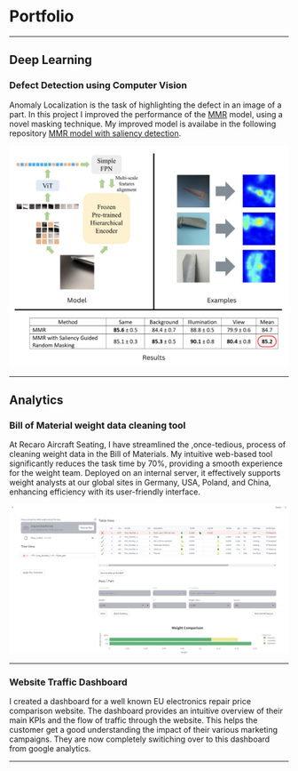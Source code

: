 # Portfolio

---

## Deep Learning

### Defect Detection using Computer Vision

Anomaly Localization is the task of highlighting the defect in an image of a part. In this project I improved the performance of the <a href="https://github.com/zhangzilongc/MMR">MMR</a> model, using a novel masking technique. My improved model is availabe in the following repository <a href="https://github.com/SijuEC/MMR_with_Saliency_Detection">MMR model with saliency detection</a>.

<img src="images/Part_defect_demo.png?raw=true"/>

---

## Analytics

### Bill of Material weight data cleaning tool

At Recaro Aircraft Seating, I have streamlined the ,once-tedious, process of cleaning weight data in the Bill of Materials. My intuitive web-based tool significantly reduces the task time by 70%, providing a smooth experience for the weight team. Deployed on an internal server, it effectively supports weight analysts at our global sites in Germany, USA, Poland, and China, enhancing efficiency with its user-friendly interface.

<img src="images/BoM_Calc_demo.png?raw=true"/>

---
### Website Traffic Dashboard

I created a dashboard for a well known EU electronics repair price comparison website. The dashboard provides an intuitive overview of their main KPIs and the flow of traffic through the website. This helps the customer get a good understanding the impact of their various marketing campaigns. They are now completely switiching over to this dashboard from google analytics.

---

